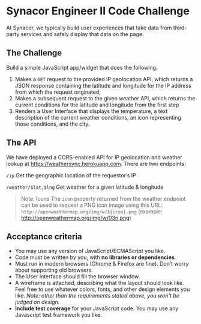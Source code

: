 # Synacor Engineer II Code Challenge

At Synacor, we typically build user experiences that take data from third-party services and safely display that data on the page.

## The Challenge

Build a simple JavaScript app/widget that does the following:

1. Makes a `GET` request to the provided IP geolocation API, which returns a JSON
   response containing the latitude and longitude for the IP address from which the
   request originated;
2. Makes a subsequent request to the given weather API, which returns the current
   conditions for the latitude and longitude from the first step
3. Renders a User Interface that displays the temperature, a text description of the
   current weather conditions, an icon representing those conditions, and the city.

## The API

We have deployed a CORS-enabled API for IP geolocation and weather lookup at
https://weathersync.herokuapp.com. There are two endpoints:

`/ip`
Get the geographic location of the requestor’s IP

`/weather/$lat,$lng`
Get weather for a given latitude & longitude

> Note: Icons
> The `icon` property returned from the weather endpoint can be used to request a
> PNG icon image using this URL:
> `http://openweathermap.org/img/w/${icon}.png`
> (example: http://openweathermap.org/img/w/03n.png)

## Acceptance criteria

- You may use any version of JavaScript/ECMAScript you like.
- Code must be written by you, with **no libraries or dependencies**.
- Must run in modern browsers (Chrome & Firefox are fine). Don’t worry about supporting old browsers.
- The User Interface should fill the browser window.
- A wireframe is attached, describing what the layout should look like. Feel free to use whatever colors, fonts, and other design elements you like. _Note: other than the requirements stated above, you won’t be judged on design._
- **Include test coverage** for your JavaScript code. You may use any Javascript test framework you like.
